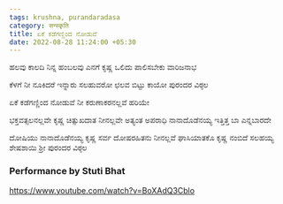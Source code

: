```yaml
---
tags: krushna, purandaradasa
category: सन्स्कृति
title: ಏಕೆ ಕಡೆಗಣ್ಣಿಂದ ನೋಡುವೆ
date: 2022-08-28 11:24:00 +05:30
---
```


ಹಲವು ಕಾಲದಿ ನಿನ್ನ ಹಂಬಲವು ಎನಗೆ  ಕೃಷ್ಣ
ಒಲಿದು ಪಾಲಿಸಬೇಕು ವಾರಿಜನಾಭ

ಕೆಳಗೆ ನೀ ನೂಕಿದರೆ ಇನ್ನಾರು ಸಲಹುವರೋ
ಛಲವ ಬಿಟ್ಟು ಕಾಯೋ ಪುರಂದರ ವಿಠ್ಠಲ

ಏಕೆ ಕಡೆಗಣ್ಣಿಂದ ನೋಡುವೆ
ನೀ ಕರುಣಾಕರನಲ್ಲವೆ ಹರಿಯೇ

ಭಕ್ತವತ್ಸಲನಲ್ಲವೇ ಕೃಷ್ಣ
ಚಿತ್ಸುಖದಾತ ನೀನಲ್ಲವೇ
ಅತ್ಯಂತ ಅಪರಾಧಿ ನಾನಾದೊಡೆನಯ್ಯ
ಇತ್ತಿತ್ತ ಬಾ ಎನ್ನಬಾರದೇ

ದೋಷಿಯು ನಾನಾದೊಡೆನಯ್ಯ ಕೃಷ್ಣ
ಸರ್ವ ದೋಷರಹಿತನು ನೀನಲ್ಲವೆ
ಘಾಸಿಯಾತಕೊ ಕೃಷ್ಣ ನಂಬಿದೆ ಸಲಹಯ್ಯ
ಶೇಷಶಾಯಿ ಶ್ರೀ ಪುರಂದರ ವಿಠ್ಠಲ

### Performance by Stuti Bhat
https://www.youtube.com/watch?v=BoXAdQ3Cblo
